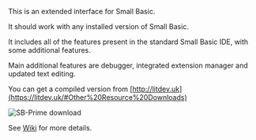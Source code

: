 This is an extended interface for Small Basic.

It should work with any installed version of Small Basic.

It includes all of the features present in the standard Small Basic IDE, with some additional features.

Main additional features are debugger, integrated extension manager and updated text editing.

You can get a compiled version from [http://litdev.uk](https://litdev.uk/#Other%20Resource%20Downloads)

![SB-Prime download](https://github.com/litdev1/SB-IDE/assets/13494667/c29e94c9-f286-4876-8237-06f60f3f1b97)

See [Wiki](https://github.com/litdev1/SB-IDE/wiki) for more details.
